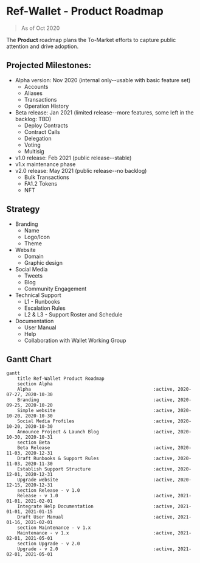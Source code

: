 # Ref-Wallet - Product Roadmap

> As of Oct 2020

The **Product** roadmap plans the To-Market efforts to capture public attention and drive adoption.

## Projected Milestones:

 * Alpha version: Nov 2020 (internal only--usable with basic feature set)
     * Accounts
     * Aliases
     * Transactions
     * Operation History
 * Beta release: Jan 2021 (limited release--more features, some left in the backlog: TBD)
     * Deploy Contracts
     * Contract Calls
     * Delegation
     * Voting
     * Multisig
 * v1.0 release: Feb 2021 (public release--stable)
 * v1.x maintenance phase
 * v2.0 release: May 2021 (public release--no backlog)
     * Bulk Transactions
     * FA1.2 Tokens
     * NFT

## Strategy

 * Branding
     * Name
     * Logo/Icon
     * Theme
 * Website
     * Domain
     * Graphic design
 * Social Media
     * Tweets
     * Blog
     * Community Engagement
 * Technical Support
     * L1 - Runbooks
     * Escalation Rules
     * L2 & L3 - Support Roster and Schedule
 * Documentation
     * User Manual
     * Help
     * Collaboration with Wallet Working Group

## Gantt Chart

```mermaid
gantt
    title Ref-Wallet Product Roadmap
    section Alpha
    Alpha                                             :active, 2020-07-27, 2020-10-30
    Branding                                          :active, 2020-09-25, 2020-10-20
    Simple website                                    :active, 2020-10-20, 2020-10-30
    Social Media Profiles                             :active, 2020-10-20, 2020-10-30
    Announce Project & Launch Blog                    :active, 2020-10-30, 2020-10-31
    section Beta
    Beta Release                                      :active, 2020-11-03, 2020-12-31
    Draft Runbooks & Support Rules                    :active, 2020-11-03, 2020-11-30
    Establish Support Structure                       :active, 2020-12-01, 2020-12-31
    Upgrade website                                   :active, 2020-12-15, 2020-12-31
    section Release - v 1.0
    Release - v 1.0                                   :active, 2021-01-01, 2021-02-01
    Integrate Help Documentation                      :active, 2021-01-01, 2021-01-15
    Draft User Manual                                 :active, 2021-01-16, 2021-02-01
    section Maintenance - v 1.x
    Maintenance - v 1.x                               :active, 2021-02-01, 2021-05-01
    section Upgrade - v 2.0
    Upgrade - v 2.0                                   :active, 2021-02-01, 2021-05-01
```

